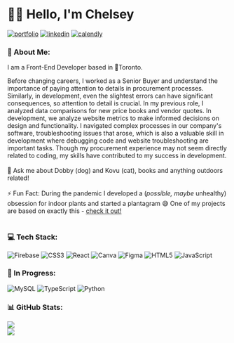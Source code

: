 # 👋🏽 Hello, I'm Chelsey
[![portfolio](https://img.shields.io/badge/my_portfolio-000?style=for-the-badge&logo=ko-fi&logoColor=white)](https://chelseycornejo.com/) [![linkedin](https://img.shields.io/badge/linkedin-0A66C2?style=for-the-badge&logo=linkedin&logoColor=white)](https://www.linkedin.com/in/chelsey-cornejo) [![calendly](https://img.shields.io/badge/calendly-1DA1F2?style=for-the-badge&logo=calendly&logoColor=white)](https://calendly.com/chelseycornejo/coffee-chat)
### 💫 About Me:
I am a Front-End Developer based in 📍Toronto.

Before changing careers, I worked as a Senior Buyer and understand the importance of paying attention to details in procurement processes. Similarly, in development, even the slightest errors can have significant consequences, so attention to detail is crucial. In my previous role, I analyzed data comparisons for new price books and vendor quotes. In development, we analyze website metrics to make informed decisions on design and functionality. I navigated complex processes in our company's software, troubleshooting issues that arose, which is also a valuable skill in development where debugging code and website troubleshooting are important tasks. Though my procurement experience may not seem directly related to coding, my skills have contributed to my success in development.
<br><br>💬 Ask me about Dobby (dog) and Kovu (cat), books and anything outdoors related!<br><br>⚡️ Fun Fact: During the pandemic I developed a (<em>possible, maybe</em> unhealthy) obsession for indoor plants and started a plantagram 😅 One of my projects are based on exactly this - <a href="https://happyterracotta-prj3.netlify.app/">check it out!</a><br><br>

### 💻 Tech Stack:
![Firebase](https://img.shields.io/badge/firebase-%23039BE5.svg?style=for-the-badge&logo=firebase) ![CSS3](https://img.shields.io/badge/css3-%231572B6.svg?style=for-the-badge&logo=css3&logoColor=white) ![React](https://img.shields.io/badge/react-%2320232a.svg?style=for-the-badge&logo=react&logoColor=%2361DAFB) ![Canva](https://img.shields.io/badge/Canva-%2300C4CC.svg?style=for-the-badge&logo=Canva&logoColor=white) 	![Figma](https://img.shields.io/badge/figma-%23F24E1E.svg?style=for-the-badge&logo=figma&logoColor=white) ![HTML5](https://img.shields.io/badge/html5-%23E34F26.svg?style=for-the-badge&logo=html5&logoColor=white) ![JavaScript](https://img.shields.io/badge/javascript-%23323330.svg?style=for-the-badge&logo=javascript&logoColor=%23F7DF1E) 

### 🌱 In Progress:
![MySQL](https://img.shields.io/badge/mysql-%2300f.svg?style=for-the-badge&logo=mysql&logoColor=white)
![TypeScript](https://img.shields.io/badge/typescript-%23007ACC.svg?style=for-the-badge&logo=typescript&logoColor=white)
![Python](https://img.shields.io/badge/python-3670A0?style=for-the-badge&logo=python&logoColor=ffdd54)

### 📊 GitHub Stats:
![](https://github-readme-stats.vercel.app/api?username=chelseycornejo&theme=gruvbox&hide_border=false&include_all_commits=false&count_private=false)<br/>
![](https://github-readme-stats.vercel.app/api/top-langs/?username=chelseycornejo&theme=gruvbox&hide_border=false&include_all_commits=false&count_private=false&layout=compact)

<!-- Proudly created with GPRM ( https://gprm.itsvg.in ) -->
